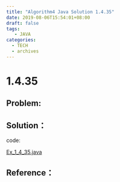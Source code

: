 ```yaml
---
title: "Algorithm4 Java Solution 1.4.35"
date: 2019-08-06T15:54:01+08:00
draft: false
tags:
   - JAVA
categories:
  - TECH
  - archives
---
```



# 1.4.35

## Problem:


## Solution：

code:

[Ex_1_4_35.java](./Ex_1_4_35.java)


## Reference：


